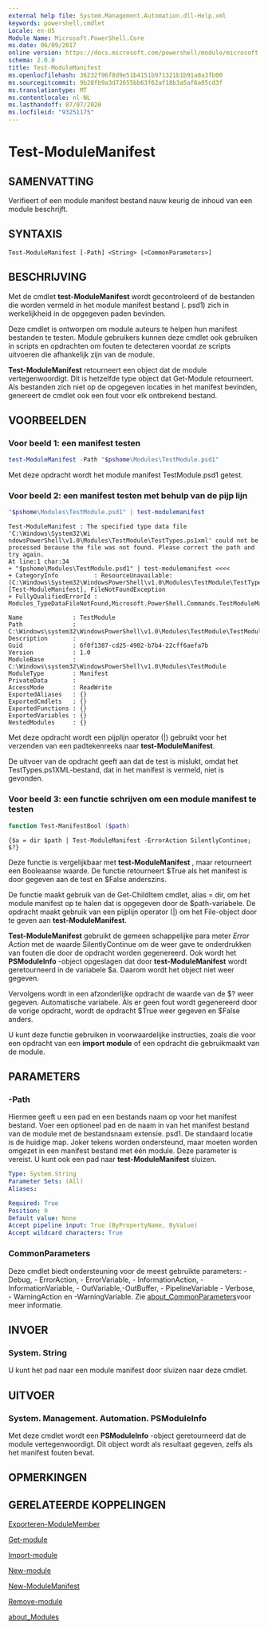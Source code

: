 ```yaml
---
external help file: System.Management.Automation.dll-Help.xml
keywords: powershell,cmdlet
Locale: en-US
Module Name: Microsoft.PowerShell.Core
ms.date: 06/09/2017
online version: https://docs.microsoft.com/powershell/module/microsoft.powershell.core/test-modulemanifest?view=powershell-7.1&WT.mc_id=ps-gethelp
schema: 2.0.0
title: Test-ModuleManifest
ms.openlocfilehash: 36232f96f8d9e51b4151b971321b1b91a8a3fb00
ms.sourcegitcommit: 9b28fb9a3d72655bb63f62af18b3a5af6a05cd3f
ms.translationtype: MT
ms.contentlocale: nl-NL
ms.lasthandoff: 07/07/2020
ms.locfileid: "93251175"
---
```

# Test-ModuleManifest

## SAMENVATTING
Verifieert of een module manifest bestand nauw keurig de inhoud van een module beschrijft.

## SYNTAXIS

```
Test-ModuleManifest [-Path] <String> [<CommonParameters>]
```

## BESCHRIJVING

Met de cmdlet **test-ModuleManifest** wordt gecontroleerd of de bestanden die worden vermeld in het module manifest bestand (. psd1) zich in werkelijkheid in de opgegeven paden bevinden.

Deze cmdlet is ontworpen om module auteurs te helpen hun manifest bestanden te testen.
Module gebruikers kunnen deze cmdlet ook gebruiken in scripts en opdrachten om fouten te detecteren voordat ze scripts uitvoeren die afhankelijk zijn van de module.

**Test-ModuleManifest** retourneert een object dat de module vertegenwoordigt.
Dit is hetzelfde type object dat Get-Module retourneert.
Als bestanden zich niet op de opgegeven locaties in het manifest bevinden, genereert de cmdlet ook een fout voor elk ontbrekend bestand.

## VOORBEELDEN

### Voor beeld 1: een manifest testen

```powershell
test-ModuleManifest -Path "$pshome\Modules\TestModule.psd1"
```

Met deze opdracht wordt het module manifest TestModule.psd1 getest.

### Voor beeld 2: een manifest testen met behulp van de pijp lijn

```powershell
"$pshome\Modules\TestModule.psd1" | test-modulemanifest
```

```Output
Test-ModuleManifest : The specified type data file 'C:\Windows\System32\Wi
ndowsPowerShell\v1.0\Modules\TestModule\TestTypes.ps1xml' could not be processed because the file was not found. Please correct the path and try again.
At line:1 char:34
+ "$pshome\Modules\TestModule.psd1" | test-modulemanifest <<<<
+ CategoryInfo          : ResourceUnavailable: (C:\Windows\System32\WindowsPowerShell\v1.0\Modules\TestModule\TestTypes.ps1xml:String) [Test-ModuleManifest], FileNotFoundException
+ FullyQualifiedErrorId : Modules_TypeDataFileNotFound,Microsoft.PowerShell.Commands.TestModuleManifestCommandName

Name              : TestModule
Path              : C:\Windows\system32\WindowsPowerShell\v1.0\Modules\TestModule\TestModule.psd1
Description       :
Guid              : 6f0f1387-cd25-4902-b7b4-22cff6aefa7b
Version           : 1.0
ModuleBase        : C:\Windows\system32\WindowsPowerShell\v1.0\Modules\TestModule
ModuleType        : Manifest
PrivateData       :
AccessMode        : ReadWrite
ExportedAliases   : {}
ExportedCmdlets   : {}
ExportedFunctions : {}
ExportedVariables : {}
NestedModules     : {}
```

Met deze opdracht wordt een pijplijn operator (|) gebruikt voor het verzenden van een padtekenreeks naar **test-ModuleManifest**.

De uitvoer van de opdracht geeft aan dat de test is mislukt, omdat het TestTypes.ps1XML-bestand, dat in het manifest is vermeld, niet is gevonden.

### Voor beeld 3: een functie schrijven om een module manifest te testen

```powershell
function Test-ManifestBool ($path)
```

```Output
{$a = dir $path | Test-ModuleManifest -ErrorAction SilentlyContinue; $?}
```

Deze functie is vergelijkbaar met **test-ModuleManifest** , maar retourneert een Booleaanse waarde.
De functie retourneert $True als het manifest is door gegeven aan de test en $False anderszins.

De functie maakt gebruik van de Get-ChildItem cmdlet, alias = dir, om het module manifest op te halen dat is opgegeven door de $path-variabele.
De opdracht maakt gebruik van een pijplijn operator (|) om het File-object door te geven aan **test-ModuleManifest**.

**Test-ModuleManifest** gebruikt de gemeen schappelijke para meter *Error Action* met de waarde SilentlyContinue om de weer gave te onderdrukken van fouten die door de opdracht worden gegenereerd.
Ook wordt het **PSModuleInfo** -object opgeslagen dat door **test-ModuleManifest** wordt geretourneerd in de variabele $a.
Daarom wordt het object niet weer gegeven.

Vervolgens wordt in een afzonderlijke opdracht de waarde van de $? weer gegeven.
Automatische variabele.
Als er geen fout wordt gegenereerd door de vorige opdracht, wordt de opdracht $True weer gegeven en $False anders.

U kunt deze functie gebruiken in voorwaardelijke instructies, zoals die voor een opdracht van een **import module** of een opdracht die gebruikmaakt van de module.

## PARAMETERS

### -Path

Hiermee geeft u een pad en een bestands naam op voor het manifest bestand.
Voer een optioneel pad en de naam in van het manifest bestand van de module met de bestandsnaam extensie. psd1.
De standaard locatie is de huidige map.
Joker tekens worden ondersteund, maar moeten worden omgezet in een manifest bestand met één module.
Deze parameter is vereist.
U kunt ook een pad naar **test-ModuleManifest** sluizen.

```yaml
Type: System.String
Parameter Sets: (All)
Aliases:

Required: True
Position: 0
Default value: None
Accept pipeline input: True (ByPropertyName, ByValue)
Accept wildcard characters: True
```

### CommonParameters

Deze cmdlet biedt ondersteuning voor de meest gebruikte parameters: -Debug, - ErrorAction, - ErrorVariable, - InformationAction, -InformationVariable, - OutVariable,-OutBuffer, - PipelineVariable - Verbose, - WarningAction en -WarningVariable. Zie [about_CommonParameters](https://go.microsoft.com/fwlink/?LinkID=113216)voor meer informatie.

## INVOER

### System. String

U kunt het pad naar een module manifest door sluizen naar deze cmdlet.

## UITVOER

### System. Management. Automation. PSModuleInfo

Met deze cmdlet wordt een **PSModuleInfo** -object geretourneerd dat de module vertegenwoordigt.
Dit object wordt als resultaat gegeven, zelfs als het manifest fouten bevat.

## OPMERKINGEN

## GERELATEERDE KOPPELINGEN

[Exporteren-ModuleMember](Export-ModuleMember.md)

[Get-module](Get-Module.md)

[Import-module](Import-Module.md)

[New-module](New-Module.md)

[New-ModuleManifest](New-ModuleManifest.md)

[Remove-module](Remove-Module.md)

[about_Modules](About/about_Modules.md)


